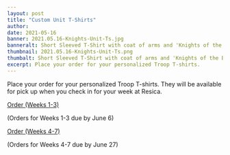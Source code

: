```yaml
---
layout: post
title: "Custom Unit T-Shirts"
author:
date: 2021-05-16
banner: 2021.05.16-Knights-Unit-Ts.jpg
banneralt: Short Sleeved T-Shirt with coat of arms and 'Knights of the Bushkill'
thumbnail: 2021.05.16-Knights-Unit-Ts.png
thumbalt: Short Sleeved T-Shirt with coat of arms and 'Knights of the Bushkill'
excerpt: Place your order for your personalized Troop T-shirts.
---
```


Place your order for your personalized Troop T-shirts. They will be available for pick up when you check in for your week at Resica.

<div class="text-center"><a href="https://colbsa.doubleknot.com/event/2021-resica-falls-summer-camp-troop-tshirt-weeks-1-3-only/2820970" class="btn btn-primary m-3">Order (Weeks 1-3)</a></div>

<p class="text-center">(Orders for Weeks 1-3 due by June 6)</p>

<div class="text-center"><a href="https://colbsa.doubleknot.com/event/2021-resica-falls-summer-camp-troop-tshirt-weeks-4-7-only/2820972I" class="btn btn-primary m-3">Order (Weeks 4-7)</a></div>

<p class="text-center">(Orders for Weeks 4-7 due by June 27)</p>

